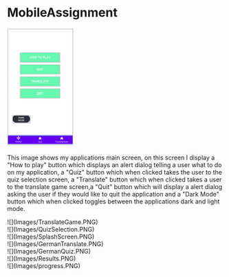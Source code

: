 # MobileAssignment

![](Images/Main.PNG)<br>
<p>This image shows my applications main screen, on this screen I display a "How to play" button which displays an alert dialog telling a user what to do on my application, a "Quiz" button which when clicked takes the user to the quiz selection screen, a "Translate" button which when clicked takes a user to the translate game screen,a "Quit" button which will display a alert dialog asking the user if they would like to quit the application and a "Dark Mode" button which when clicked toggles between the applications dark and light mode.</p>
![](Images/TranslateGame.PNG)<br>
![](Images/QuizSelection.PNG)<br>
![](Images/SplashScreen.PNG)<br>
![](Images/GermanTranslate.PNG)<br>
![](Images/GermanQuiz.PNG)<br>
![](Images/Results.PNG)<br>
![](Images/progress.PNG)<br>
